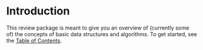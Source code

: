 # Introduction

This review package is meant to give you an overview of (currently some of) the concepts of basic data structures and algorithms. To get started, see the [Table of Contents](/SUMMARY.md).
